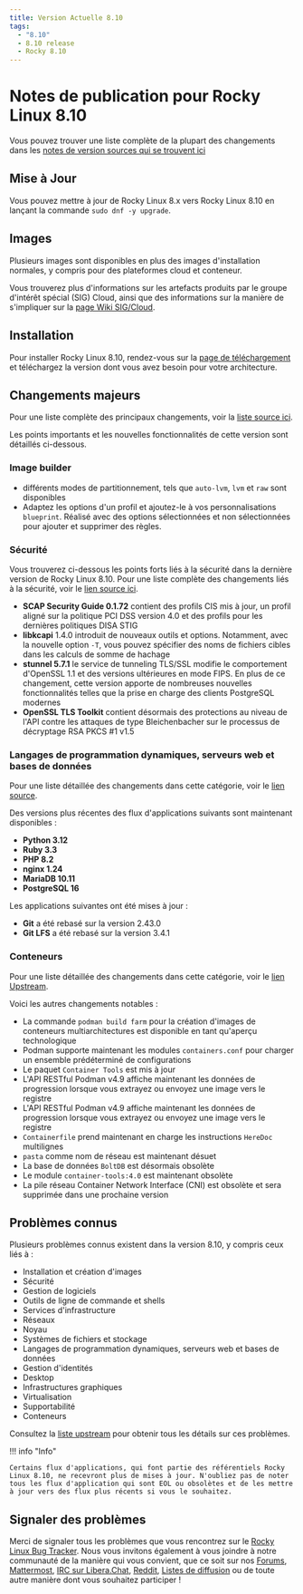 ```yaml
---
title: Version Actuelle 8.10
tags:
  - "8.10"
  - 8.10 release
  - Rocky 8.10
---
```


# Notes de publication pour Rocky Linux 8.10

Vous pouvez trouver une liste complète de la plupart des changements dans les [notes de version sources qui se trouvent ici](https://access.redhat.com/documentation/en-us/red_hat_enterprise_linux/8/html/8.10_release_notes/index)

## Mise à Jour

Vous pouvez mettre à jour de Rocky Linux 8.x vers Rocky Linux 8.10 en lançant la commande `sudo dnf -y upgrade`.

## Images

Plusieurs images sont disponibles en plus des images d'installation normales, y compris pour des plateformes cloud et conteneur.

Vous trouverez plus d'informations sur les artefacts produits par le groupe d'intérêt spécial (SIG) Cloud, ainsi que des informations sur la manière de s'impliquer sur la [page Wiki SIG/Cloud](https://sig-cloud.rocky.page/).

## Installation

Pour installer Rocky Linux 8.10, rendez-vous sur la [page de téléchargement](https://rockylinux.org/download/) et téléchargez la version dont vous avez besoin pour votre architecture.

## Changements majeurs

Pour une liste complète des principaux changements, voir la [liste source ici](https://access.redhat.com/documentation/en-us/red_hat_enterprise_linux/8/html/8.10_release_notes/overview#overview-major-changes).

Les points importants et les nouvelles fonctionnalités de cette version sont détaillés ci-dessous.

### Image builder

- différents modes de partitionnement, tels que `auto-lvm`, `lvm` et `raw` sont disponibles
- Adaptez les options d'un profil et ajoutez-le à vos personnalisations `blueprint`. Réalisé avec des options sélectionnées et non sélectionnées pour ajouter et supprimer des règles.

### Sécurité

Vous trouverez ci-dessous les points forts liés à la sécurité dans la dernière version de Rocky Linux 8.10. Pour une liste complète des changements liés à la sécurité, voir le [lien source ici](https://access.redhat.com/documentation/en-us/red_hat_enterprise_linux/8/html/8.10_release_notes/new-features#new-features-security).

- **SCAP Security Guide 0.1.72** contient des profils CIS mis à jour, un profil aligné sur la politique PCI DSS version 4.0 et des profils pour les dernières politiques DISA STIG
- **libkcapi** 1.4.0 introduit de nouveaux outils et options. Notamment, avec la nouvelle option `-T`, vous pouvez spécifier des noms de fichiers cibles dans les calculs de somme de hachage
- **stunnel 5.7.1** le service de tunneling TLS/SSL modifie le comportement d'OpenSSL 1.1 et des versions ultérieures en mode FIPS. En plus de ce changement, cette version apporte de nombreuses nouvelles fonctionnalités telles que la prise en charge des clients PostgreSQL modernes
- **OpenSSL TLS Toolkit** contient désormais des protections au niveau de l'API contre les attaques de type Bleichenbacher sur le processus de décryptage RSA PKCS #1 v1.5

### Langages de programmation dynamiques, serveurs web et bases de données

Pour une liste détaillée des changements dans cette catégorie, voir le [lien source](https://access.redhat.com/documentation/en-us/red_hat_enterprise_linux/8/html/8.10_release_notes/new-features#new-features-dynamic-programming-languages-web-and-database-servers).

Des versions plus récentes des flux d'applications suivants sont maintenant disponibles :

- **Python 3.12**
- **Ruby 3.3**
- **PHP 8.2**
- **nginx 1.24**
- **MariaDB 10.11**
- **PostgreSQL 16**

Les applications suivantes ont été mises à jour :

- **Git** a été rebasé sur la version 2.43.0
- **Git LFS** a été rebasé sur la version 3.4.1

### Conteneurs

Pour une liste détaillée des changements dans cette catégorie, voir le [lien Upstream](https://access.redhat.com/documentation/en-us/red_hat_enterprise_linux/8/html/8.10_release_notes/new-features#new-features-containers).

Voici les autres changements notables :

- La commande `podman build farm` pour la création d'images de conteneurs multiarchitectures est disponible en tant qu'aperçu technologique
- Podman supporte maintenant les modules `containers.conf` pour charger un ensemble prédéterminé de configurations
- Le paquet `Container Tools` est mis à jour
- L'API RESTful Podman v4.9 affiche maintenant les données de progression lorsque vous extrayez ou envoyez une image vers le registre
- L'API RESTful Podman v4.9 affiche maintenant les données de progression lorsque vous extrayez ou envoyez une image vers le registre
- `Containerfile` prend maintenant en charge les instructions `HereDoc` multilignes
- `pasta` comme nom de réseau est maintenant désuet
- La base de données `BoltDB` est désormais obsolète
- Le module `container-tools:4.0` est maintenant obsolète
- La pile réseau Container Network Interface (CNI) est obsolète et sera supprimée dans une prochaine version

## Problèmes connus

Plusieurs problèmes connus existent dans la version 8.10, y compris ceux liés à :

- Installation et création d'images
- Sécurité
- Gestion de logiciels
- Outils de ligne de commande et shells
- Services d'infrastructure
- Réseaux
- Noyau
- Systèmes de fichiers et stockage
- Langages de programmation dynamiques, serveurs web et bases de données
- Gestion d'identités
- Desktop
- Infrastructures graphiques
- Virtualisation
- Supportabilité
- Conteneurs

Consultez la [liste upstream](https://access.redhat.com/documentation/en-us/red_hat_enterprise_linux/8/html/8.10_release_notes/known-issues) pour obtenir tous les détails sur ces problèmes.

!!! info "Info"

```
Certains flux d'applications, qui font partie des référentiels Rocky Linux 8.10, ne recevront plus de mises à jour. N'oubliez pas de noter tous les flux d'application qui sont EOL ou obsolètes et de les mettre à jour vers des flux plus récents si vous le souhaitez.
```

## Signaler des problèmes

Merci de signaler tous les problèmes que vous rencontrez sur le [Rocky Linux Bug Tracker](https://bugs.rockylinux.org/). Nous vous invitons également à vous joindre à notre communauté de la manière qui vous convient, que ce soit sur nos [Forums](https://forums.rockylinux.org), [Mattermost](https://chat.rockylinux.org), [IRC sur Libera.Chat](irc://irc.liberachat/rockylinux), [Reddit](https://reddit.com/r/rockylinux), [Listes de diffusion](https://lists.resf.org) ou de toute autre manière dont vous souhaitez participer !
